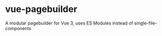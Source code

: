 # vue-pagebuilder
A modular pagebuilder for Vue 3, uses ES Modules instead of single-file-components
